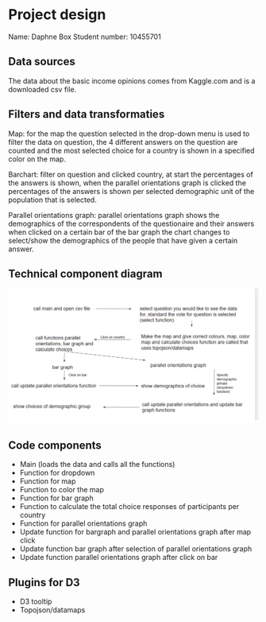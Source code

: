 # Project design
Name: Daphne Box
Student number: 10455701

## Data sources
The data about the basic income opinions comes from Kaggle.com and is a downloaded csv file.

## Filters and data transformaties
Map: for the map the question selected in the drop-down menu is used to filter the data on question, the 4 different answers on the question are counted and the most selected choice for a country is shown in a specified color on the map.

Barchart: filter on question and clicked country, at start the percentages of the answers is shown, when the parallel orientations graph is clicked the percentages of the answers is shown per selected demographic unit of the population that is selected.   

Parallel orientations graph: parallel orientations graph shows the demographics of the correspondents of the questionaire and their answers when clicked on a certain bar of the bar graph the chart changes to select/show the demographics of the people that have given a certain answer.

## Technical component diagram
![](doc/design_image2.png)

## Code components
* Main (loads the data and calls all the functions)
* Function for dropdown
* Function for map
* Function to color the map
* Function for bar graph
* Function to calculate the total choice responses of participants per country
* Function for parallel orientations graph
* Update function for bargraph and parallel orientations graph after map click
* Update function bar graph after selection of parallel orientations graph
* Update function parallel orientations graph after click on bar

## Plugins for D3
* D3 tooltip
* Topojson/datamaps